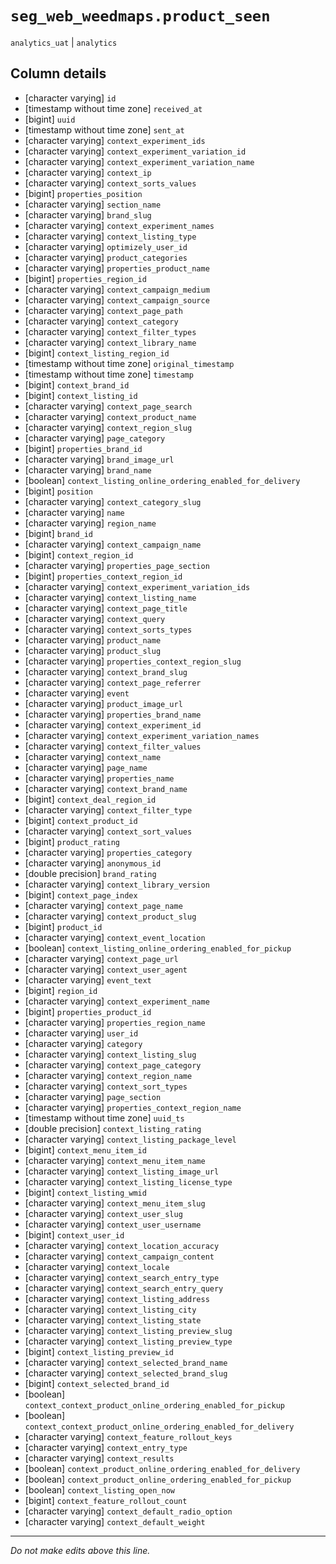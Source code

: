 # `seg_web_weedmaps.product_seen`
`analytics_uat` | `analytics`

## Column details
* [character varying] `id`
* [timestamp without time zone] `received_at`
* [bigint]    `uuid`
* [timestamp without time zone] `sent_at`
* [character varying] `context_experiment_ids`
* [character varying] `context_experiment_variation_id`
* [character varying] `context_experiment_variation_name`
* [character varying] `context_ip`
* [character varying] `context_sorts_values`
* [bigint]    `properties_position`
* [character varying] `section_name`
* [character varying] `brand_slug`
* [character varying] `context_experiment_names`
* [character varying] `context_listing_type`
* [character varying] `optimizely_user_id`
* [character varying] `product_categories`
* [character varying] `properties_product_name`
* [bigint]    `properties_region_id`
* [character varying] `context_campaign_medium`
* [character varying] `context_campaign_source`
* [character varying] `context_page_path`
* [character varying] `context_category`
* [character varying] `context_filter_types`
* [character varying] `context_library_name`
* [bigint]    `context_listing_region_id`
* [timestamp without time zone] `original_timestamp`
* [timestamp without time zone] `timestamp`
* [bigint]    `context_brand_id`
* [bigint]    `context_listing_id`
* [character varying] `context_page_search`
* [character varying] `context_product_name`
* [character varying] `context_region_slug`
* [character varying] `page_category`
* [bigint]    `properties_brand_id`
* [character varying] `brand_image_url`
* [character varying] `brand_name`
* [boolean]   `context_listing_online_ordering_enabled_for_delivery`
* [bigint]    `position`
* [character varying] `context_category_slug`
* [character varying] `name`
* [character varying] `region_name`
* [bigint]    `brand_id`
* [character varying] `context_campaign_name`
* [bigint]    `context_region_id`
* [character varying] `properties_page_section`
* [bigint]    `properties_context_region_id`
* [character varying] `context_experiment_variation_ids`
* [character varying] `context_listing_name`
* [character varying] `context_page_title`
* [character varying] `context_query`
* [character varying] `context_sorts_types`
* [character varying] `product_name`
* [character varying] `product_slug`
* [character varying] `properties_context_region_slug`
* [character varying] `context_brand_slug`
* [character varying] `context_page_referrer`
* [character varying] `event`
* [character varying] `product_image_url`
* [character varying] `properties_brand_name`
* [character varying] `context_experiment_id`
* [character varying] `context_experiment_variation_names`
* [character varying] `context_filter_values`
* [character varying] `context_name`
* [character varying] `page_name`
* [character varying] `properties_name`
* [character varying] `context_brand_name`
* [bigint]    `context_deal_region_id`
* [character varying] `context_filter_type`
* [bigint]    `context_product_id`
* [character varying] `context_sort_values`
* [bigint]    `product_rating`
* [character varying] `properties_category`
* [character varying] `anonymous_id`
* [double precision] `brand_rating`
* [character varying] `context_library_version`
* [bigint]    `context_page_index`
* [character varying] `context_page_name`
* [character varying] `context_product_slug`
* [bigint]    `product_id`
* [character varying] `context_event_location`
* [boolean]   `context_listing_online_ordering_enabled_for_pickup`
* [character varying] `context_page_url`
* [character varying] `context_user_agent`
* [character varying] `event_text`
* [bigint]    `region_id`
* [character varying] `context_experiment_name`
* [bigint]    `properties_product_id`
* [character varying] `properties_region_name`
* [character varying] `user_id`
* [character varying] `category`
* [character varying] `context_listing_slug`
* [character varying] `context_page_category`
* [character varying] `context_region_name`
* [character varying] `context_sort_types`
* [character varying] `page_section`
* [character varying] `properties_context_region_name`
* [timestamp without time zone] `uuid_ts`
* [double precision] `context_listing_rating`
* [character varying] `context_listing_package_level`
* [bigint]    `context_menu_item_id`
* [character varying] `context_menu_item_name`
* [character varying] `context_listing_image_url`
* [character varying] `context_listing_license_type`
* [bigint]    `context_listing_wmid`
* [character varying] `context_menu_item_slug`
* [character varying] `context_user_slug`
* [character varying] `context_user_username`
* [bigint]    `context_user_id`
* [character varying] `context_location_accuracy`
* [character varying] `context_campaign_content`
* [character varying] `context_locale`
* [character varying] `context_search_entry_type`
* [character varying] `context_search_entry_query`
* [character varying] `context_listing_address`
* [character varying] `context_listing_city`
* [character varying] `context_listing_state`
* [character varying] `context_listing_preview_slug`
* [character varying] `context_listing_preview_type`
* [bigint]    `context_listing_preview_id`
* [character varying] `context_selected_brand_name`
* [character varying] `context_selected_brand_slug`
* [bigint]    `context_selected_brand_id`
* [boolean]   `context_context_product_online_ordering_enabled_for_pickup`
* [boolean]   `context_context_product_online_ordering_enabled_for_delivery`
* [character varying] `context_feature_rollout_keys`
* [character varying] `context_entry_type`
* [character varying] `context_results`
* [boolean]   `context_product_online_ordering_enabled_for_delivery`
* [boolean]   `context_product_online_ordering_enabled_for_pickup`
* [boolean]   `context_listing_open_now`
* [bigint]    `context_feature_rollout_count`
* [character varying] `context_default_radio_option`
* [character varying] `context_default_weight`

-------------------------------------------------------------------------------
*Do not make edits above this line.*
